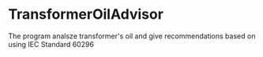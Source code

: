 # TransformerOilAdvisor
The program analsze transformer's oil and give recommendations based on using IEC Standard 60296
